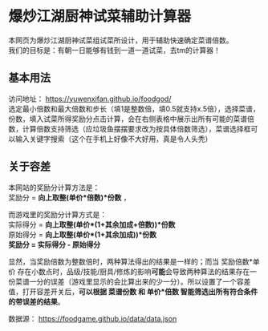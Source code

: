 # 爆炒江湖厨神试菜辅助计算器
本网页为爆炒江湖厨神试菜组试菜所设计，用于辅助快速确定菜谱倍数。  
我们的目标是：有朝一日能够有钱到一道一道试菜，去tm的计算器！
## 基本用法
访问地址： <https://yuwenxifan.github.io/foodgod/>  
选定最小倍数和最大倍数和步长（填1是整数倍，填0.5就支持x.5倍），选择菜谱，份数，填入试菜所得奖励分点击计算，会在右侧表格中展示出所有可能的菜谱倍数，计算倍数支持筛选（应垃圾鱼摆摆要求改为按具体倍数筛选），菜谱选择框可以输入关键字搜索（这个在手机上好像不大好用，真是令人头秃）
## 关于容差
本网站的奖励分计算方法是：  
奖励分 = **向上取整(单价\*倍数)\*份数** ，  

而游戏里的奖励分计算方式是：  
实际得分 = **向上取整(单价\*(1+其余加成+倍数))\*份数**  
原始得分 = **向上取整(单价\*(1+其余加成))\*份数**  
**奖励分 = 实际得分 - 原始得分**

显然，当奖励倍数为整数倍时，两种算法得出的结果是一样的；而当 奖励倍数\*单价 存在小数点时，品级/技能/厨具/修炼的影响**可能**会导致两种算法的结果存在一份菜谱一分的误差（游戏里显示的会比算出来的少一分）。所以设置了一个容差值，打开容差开关后，**可以根据 菜谱份数 和 单价*倍数 智能筛选出所有符合条件的带误差的结果**。

数据源： <https://foodgame.github.io/data/data.json>
